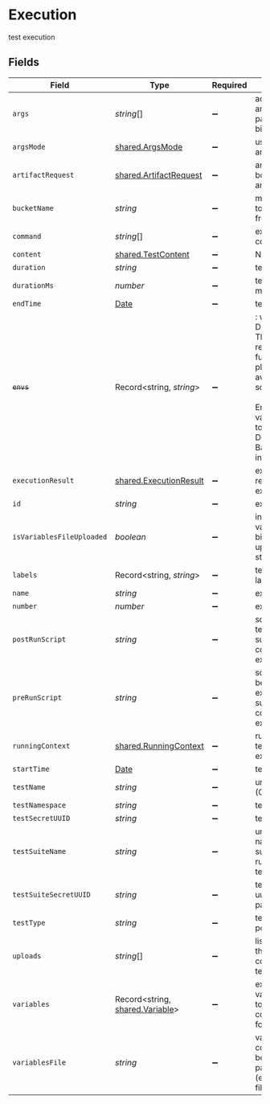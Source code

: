 # Execution

test execution


## Fields

| Field                                                                                                                                                                                                      | Type                                                                                                                                                                                                       | Required                                                                                                                                                                                                   | Description                                                                                                                                                                                                | Example                                                                                                                                                                                                    |
| ---------------------------------------------------------------------------------------------------------------------------------------------------------------------------------------------------------- | ---------------------------------------------------------------------------------------------------------------------------------------------------------------------------------------------------------- | ---------------------------------------------------------------------------------------------------------------------------------------------------------------------------------------------------------- | ---------------------------------------------------------------------------------------------------------------------------------------------------------------------------------------------------------- | ---------------------------------------------------------------------------------------------------------------------------------------------------------------------------------------------------------- |
| `args`                                                                                                                                                                                                     | *string*[]                                                                                                                                                                                                 | :heavy_minus_sign:                                                                                                                                                                                         | additional arguments/flags passed to executor binary                                                                                                                                                       | ["--concurrency","2","--remote","--some","blabla"]                                                                                                                                                         |
| `argsMode`                                                                                                                                                                                                 | [shared.ArgsMode](../../../sdk/models/shared/argsmode.md)                                                                                                                                                  | :heavy_minus_sign:                                                                                                                                                                                         | usage mode for arguments                                                                                                                                                                                   |                                                                                                                                                                                                            |
| `artifactRequest`                                                                                                                                                                                          | [shared.ArtifactRequest](../../../sdk/models/shared/artifactrequest.md)                                                                                                                                    | :heavy_minus_sign:                                                                                                                                                                                         | artifact request body with test artifacts                                                                                                                                                                  |                                                                                                                                                                                                            |
| `bucketName`                                                                                                                                                                                               | *string*                                                                                                                                                                                                   | :heavy_minus_sign:                                                                                                                                                                                         | minio bucket name to get uploads from                                                                                                                                                                      | execution-c01d7cf6-ec3f-47f0-9556-a5d6e9009a43                                                                                                                                                             |
| `command`                                                                                                                                                                                                  | *string*[]                                                                                                                                                                                                 | :heavy_minus_sign:                                                                                                                                                                                         | executor image command                                                                                                                                                                                     | ["curl"]                                                                                                                                                                                                   |
| `content`                                                                                                                                                                                                  | [shared.TestContent](../../../sdk/models/shared/testcontent.md)                                                                                                                                            | :heavy_minus_sign:                                                                                                                                                                                         | N/A                                                                                                                                                                                                        |                                                                                                                                                                                                            |
| `duration`                                                                                                                                                                                                 | *string*                                                                                                                                                                                                   | :heavy_minus_sign:                                                                                                                                                                                         | test duration                                                                                                                                                                                              | 88s                                                                                                                                                                                                        |
| `durationMs`                                                                                                                                                                                               | *number*                                                                                                                                                                                                   | :heavy_minus_sign:                                                                                                                                                                                         | test duration in milliseconds                                                                                                                                                                              | 10000                                                                                                                                                                                                      |
| `endTime`                                                                                                                                                                                                  | [Date](https://developer.mozilla.org/en-US/docs/Web/JavaScript/Reference/Global_Objects/Date)                                                                                                              | :heavy_minus_sign:                                                                                                                                                                                         | test end time                                                                                                                                                                                              |                                                                                                                                                                                                            |
| ~~`envs`~~                                                                                                                                                                                                 | Record<string, *string*>                                                                                                                                                                                   | :heavy_minus_sign:                                                                                                                                                                                         | : warning: ** DEPRECATED **: This will be removed in a future release, please migrate away from it as soon as possible.<br/><br/>Environment variables passed to executor. Deprecated: use Basic Variables instead | {"record":"true","prefix":"some-"}                                                                                                                                                                         |
| `executionResult`                                                                                                                                                                                          | [shared.ExecutionResult](../../../sdk/models/shared/executionresult.md)                                                                                                                                    | :heavy_minus_sign:                                                                                                                                                                                         | execution result returned from executor                                                                                                                                                                    |                                                                                                                                                                                                            |
| `id`                                                                                                                                                                                                       | *string*                                                                                                                                                                                                   | :heavy_minus_sign:                                                                                                                                                                                         | execution id                                                                                                                                                                                               | 62f395e004109209b50edfc4                                                                                                                                                                                   |
| `isVariablesFileUploaded`                                                                                                                                                                                  | *boolean*                                                                                                                                                                                                  | :heavy_minus_sign:                                                                                                                                                                                         | in case the variables file is too big, it will be uploaded to storage                                                                                                                                      | false                                                                                                                                                                                                      |
| `labels`                                                                                                                                                                                                   | Record<string, *string*>                                                                                                                                                                                   | :heavy_minus_sign:                                                                                                                                                                                         | test and execution labels                                                                                                                                                                                  | {"env":"prod","app":"backend"}                                                                                                                                                                             |
| `name`                                                                                                                                                                                                     | *string*                                                                                                                                                                                                   | :heavy_minus_sign:                                                                                                                                                                                         | execution name                                                                                                                                                                                             | test-suite1-example-test-1                                                                                                                                                                                 |
| `number`                                                                                                                                                                                                   | *number*                                                                                                                                                                                                   | :heavy_minus_sign:                                                                                                                                                                                         | execution number                                                                                                                                                                                           | 1                                                                                                                                                                                                          |
| `postRunScript`                                                                                                                                                                                            | *string*                                                                                                                                                                                                   | :heavy_minus_sign:                                                                                                                                                                                         | script to run after test execution (not supported for container executors)                                                                                                                                 | sleep 30                                                                                                                                                                                                   |
| `preRunScript`                                                                                                                                                                                             | *string*                                                                                                                                                                                                   | :heavy_minus_sign:                                                                                                                                                                                         | script to run before test execution (not supported for container executors)                                                                                                                                | echo -n '$SECRET_ENV' > ./secret_file                                                                                                                                                                      |
| `runningContext`                                                                                                                                                                                           | [shared.RunningContext](../../../sdk/models/shared/runningcontext.md)                                                                                                                                      | :heavy_minus_sign:                                                                                                                                                                                         | running context for test or test suite execution                                                                                                                                                           |                                                                                                                                                                                                            |
| `startTime`                                                                                                                                                                                                | [Date](https://developer.mozilla.org/en-US/docs/Web/JavaScript/Reference/Global_Objects/Date)                                                                                                              | :heavy_minus_sign:                                                                                                                                                                                         | test start time                                                                                                                                                                                            |                                                                                                                                                                                                            |
| `testName`                                                                                                                                                                                                 | *string*                                                                                                                                                                                                   | :heavy_minus_sign:                                                                                                                                                                                         | unique test name (CRD Test name)                                                                                                                                                                           | example-test                                                                                                                                                                                               |
| `testNamespace`                                                                                                                                                                                            | *string*                                                                                                                                                                                                   | :heavy_minus_sign:                                                                                                                                                                                         | test namespace                                                                                                                                                                                             | testkube                                                                                                                                                                                                   |
| `testSecretUUID`                                                                                                                                                                                           | *string*                                                                                                                                                                                                   | :heavy_minus_sign:                                                                                                                                                                                         | test secret uuid                                                                                                                                                                                           | 7934600f-b367-48dd-b981-4353304362fb                                                                                                                                                                       |
| `testSuiteName`                                                                                                                                                                                            | *string*                                                                                                                                                                                                   | :heavy_minus_sign:                                                                                                                                                                                         | unique test suite name (CRD Test suite name), if it's run as a part of test suite                                                                                                                          | test-suite1                                                                                                                                                                                                |
| `testSuiteSecretUUID`                                                                                                                                                                                      | *string*                                                                                                                                                                                                   | :heavy_minus_sign:                                                                                                                                                                                         | test suite secret uuid, if it's run as a part of test suite                                                                                                                                                | 7934600f-b367-48dd-b981-4353304362fb                                                                                                                                                                       |
| `testType`                                                                                                                                                                                                 | *string*                                                                                                                                                                                                   | :heavy_minus_sign:                                                                                                                                                                                         | test type e.g. postman/collection                                                                                                                                                                          | postman/collection                                                                                                                                                                                         |
| `uploads`                                                                                                                                                                                                  | *string*[]                                                                                                                                                                                                 | :heavy_minus_sign:                                                                                                                                                                                         | list of file paths that need to be copied into the test from uploads                                                                                                                                       | ["settings/config.txt"]                                                                                                                                                                                    |
| `variables`                                                                                                                                                                                                | Record<string, [shared.Variable](../../../sdk/models/shared/variable.md)>                                                                                                                                  | :heavy_minus_sign:                                                                                                                                                                                         | execution variables passed to executor converted to vars for usage in tests                                                                                                                                | {"var1":{"name":"var1","type":"basic","value":"value1"},"secret1":{"name":"secret1","type":"secret","value":"secretvalue1"}}                                                                               |
| `variablesFile`                                                                                                                                                                                            | *string*                                                                                                                                                                                                   | :heavy_minus_sign:                                                                                                                                                                                         | variables file content - need to be in format for particular executor (e.g. postman envs file)                                                                                                             |                                                                                                                                                                                                            |